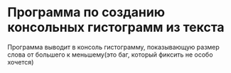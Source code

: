 # Программа по созданию консольных гистограмм из текста
Программа выводит в консоль гистограмму, показывающую размер слова от большего к меньшему(это баг, который фиксить не особо хочется)
